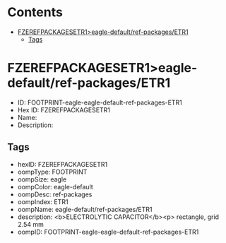 



Contents
========

* [FZEREFPACKAGESETR1>eagle-default/ref-packages/ETR1](#fzerefpackagesetr1eagle-defaultref-packagesetr1)
	* [Tags](#tags)

# FZEREFPACKAGESETR1>eagle-default/ref-packages/ETR1

- ID: FOOTPRINT-eagle-eagle-default-ref-packages-ETR1
- Hex ID: FZEREFPACKAGESETR1
- Name: 
- Description: 

## Tags

- hexID: FZEREFPACKAGESETR1
- oompType: FOOTPRINT
- oompSize: eagle
- oompColor: eagle-default
- oompDesc: ref-packages
- oompIndex: ETR1
- oompName: eagle-default/ref-packages/ETR1
- description: &lt;b&gt;ELECTROLYTIC CAPACITOR&lt;/b&gt;&lt;p&gt;&#xD;
rectangle, grid 2.54 mm
- oompID: FOOTPRINT-eagle-eagle-default-ref-packages-ETR1
